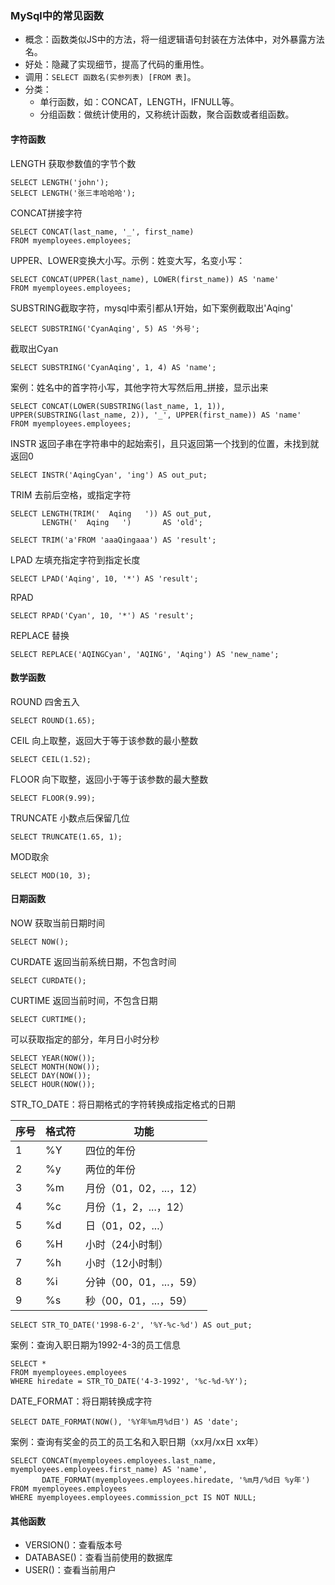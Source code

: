 ### MySql中的常见函数
- 概念：函数类似JS中的方法，将一组逻辑语句封装在方法体中，对外暴露方法名。
- 好处：隐藏了实现细节，提高了代码的重用性。
- 调用：`SELECT 函数名(实参列表) [FROM 表]`。
- 分类：
    - 单行函数，如：CONCAT，LENGTH，IFNULL等。
    - 分组函数：做统计使用的，又称统计函数，聚合函数或者组函数。
#### 字符函数
LENGTH 获取参数值的字节个数
```
SELECT LENGTH('john');
SELECT LENGTH('张三丰哈哈哈');
```
CONCAT拼接字符
```
SELECT CONCAT(last_name, '_', first_name)
FROM myemployees.employees;
```
UPPER、LOWER变换大小写。示例：姓变大写，名变小写：
```
SELECT CONCAT(UPPER(last_name), LOWER(first_name)) AS 'name'
FROM myemployees.employees;
```

SUBSTRING截取字符，mysql中索引都从1开始，如下案例截取出'Aqing'
```
SELECT SUBSTRING('CyanAqing', 5) AS '外号';
```
截取出Cyan
```
SELECT SUBSTRING('CyanAqing', 1, 4) AS 'name';
```
案例：姓名中的首字符小写，其他字符大写然后用_拼接，显示出来
```
SELECT CONCAT(LOWER(SUBSTRING(last_name, 1, 1)), UPPER(SUBSTRING(last_name, 2)), '_', UPPER(first_name)) AS 'name'
FROM myemployees.employees;
```

INSTR 返回子串在字符串中的起始索引，且只返回第一个找到的位置，未找到就返回0
```
SELECT INSTR('AqingCyan', 'ing') AS out_put;
```

TRIM 去前后空格，或指定字符
```
SELECT LENGTH(TRIM('  Aqing   ')) AS out_put,
       LENGTH('  Aqing   ')       AS 'old';
       
SELECT TRIM('a'FROM 'aaaQingaaa') AS 'result';
```

LPAD 左填充指定字符到指定长度
```
SELECT LPAD('Aqing', 10, '*') AS 'result';
```

RPAD
```
SELECT RPAD('Cyan', 10, '*') AS 'result';
```

REPLACE 替换
```
SELECT REPLACE('AQINGCyan', 'AQING', 'Aqing') AS 'new_name';
```
#### 数学函数
ROUND 四舍五入
```
SELECT ROUND(1.65);
```
CEIL 向上取整，返回大于等于该参数的最小整数
```
SELECT CEIL(1.52);
```
FLOOR 向下取整，返回小于等于该参数的最大整数
```
SELECT FLOOR(9.99);
```
TRUNCATE 小数点后保留几位
```
SELECT TRUNCATE(1.65, 1);
```
MOD取余
```
SELECT MOD(10, 3);
```
#### 日期函数
NOW 获取当前日期时间
```
SELECT NOW();
```
CURDATE 返回当前系统日期，不包含时间
```
SELECT CURDATE();
```
CURTIME 返回当前时间，不包含日期
```
SELECT CURTIME();
```
可以获取指定的部分，年月日小时分秒
```
SELECT YEAR(NOW());
SELECT MONTH(NOW());
SELECT DAY(NOW());
SELECT HOUR(NOW());
```
STR_TO_DATE：将日期格式的字符转换成指定格式的日期

序号 | 格式符 | 功能 |
---|--- | ---
1 | %Y | 四位的年份 |
2 | %y | 两位的年份 |
3 | %m | 月份（01，02，...，12） |
4 | %c | 月份（1，2，...，12） |
5 | %d | 日（01，02，...） |
6 | %H | 小时（24小时制） |
7 | %h | 小时（12小时制） |
8 | %i | 分钟（00，01，...，59） |
9 | %s | 秒（00，01，...，59） |
```
SELECT STR_TO_DATE('1998-6-2', '%Y-%c-%d') AS out_put;
```
案例：查询入职日期为1992-4-3的员工信息
```
SELECT *
FROM myemployees.employees
WHERE hiredate = STR_TO_DATE('4-3-1992', '%c-%d-%Y');
```
DATE_FORMAT：将日期转换成字符
```
SELECT DATE_FORMAT(NOW(), '%Y年%m月%d日') AS 'date';
```
案例：查询有奖金的员工的员工名和入职日期（xx月/xx日 xx年）
```
SELECT CONCAT(myemployees.employees.last_name, myemployees.employees.first_name) AS 'name',
       DATE_FORMAT(myemployees.employees.hiredate, '%m月/%d日 %y年')
FROM myemployees.employees
WHERE myemployees.employees.commission_pct IS NOT NULL;
```
#### 其他函数
- VERSION()：查看版本号
- DATABASE()：查看当前使用的数据库
- USER()：查看当前用户